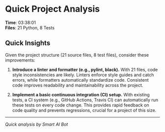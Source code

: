 # Quick Project Analysis

**Time**: 03:38:01  
**Files**: 21 Python, 8 Tests

## Quick Insights

Given the project structure (21 source files, 8 test files), consider these improvements:

1.  **Introduce a linter and formatter (e.g., pylint, black).** With 21 files, code style inconsistencies are likely. Linters enforce style guides and catch errors, while formatters automatically standardize code. Consistent code improves readability and maintainability across the project.

2.  **Implement a basic continuous integration (CI) setup.** With existing tests, a CI system (e.g., GitHub Actions, Travis CI) can automatically run these tests on every code change. This provides rapid feedback on code quality and prevents regressions, crucial for a project of this size.


---
*Quick analysis by Smart AI Bot*
